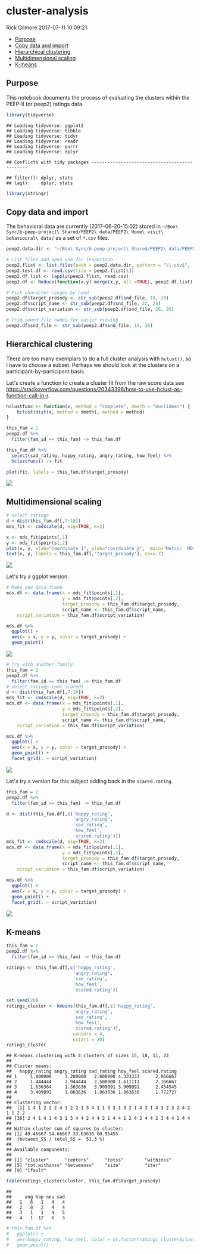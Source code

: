 cluster-analysis
================
Rick Gilmore
2017-07-11 10:09:21

-   [Purpose](#purpose)
-   [Copy data and import](#copy-data-and-import)
-   [Hierarchical clustering](#hierarchical-clustering)
-   [Multidimensional scaling](#multidimensional-scaling)
-   [K-means](#k-means)

Purpose
-------

This notebook documents the process of evaluating the clusters within the PEEP-II (or peep2) ratings data.

``` r
library(tidyverse)
```

    ## Loading tidyverse: ggplot2
    ## Loading tidyverse: tibble
    ## Loading tidyverse: tidyr
    ## Loading tidyverse: readr
    ## Loading tidyverse: purrr
    ## Loading tidyverse: dplyr

    ## Conflicts with tidy packages ----------------------------------------------

    ## filter(): dplyr, stats
    ## lag():    dplyr, stats

``` r
library(stringr)
```

Copy data and import
--------------------

The behavioral data are currently (2017-06-20-15:02) stored in `~/Box\ Sync/b-peep-project\ Shared/PEEP2\ data/PEEP2\ Home\ visit\ behavioural\ data/` as a set of `*.csv` files.

``` r
peep2.data.dir <- "~/Box\ Sync/b-peep-project\ Shared/PEEP2\ data/PEEP2\ Home\ visit\ behavioural\ data/"

# List files and open one for inspection
peep2.flist <- list.files(path = peep2.data.dir, pattern = "\\.csv$", full.names = TRUE)
peep2.test.df <- read.csv(file = peep2.flist[1])
peep2.df.list <- lapply(peep2.flist, read.csv)
peep2.df <- Reduce(function(x,y) merge(x,y, all =TRUE), peep2.df.list)

# Pick character ranges by hand
peep2.df$target_prosody <- str_sub(peep2.df$snd_file, 18, 20)
peep2.df$script_name <- str_sub(peep2.df$snd_file, 22, 24)
peep2.df$script_variation <- str_sub(peep2.df$snd_file, 26, 26)

# Trim sound file names for easier viewing
peep2.df$snd_file <- str_sub(peep2.df$snd_file, 14, 26)
```

Hierarchical clustering
-----------------------

There are too many exemplars to do a full cluster analysis with `hclust()`, so I have to choose a subset. Perhaps we should look at the clusters on a participant-by-participant basis.

Let's create a function to create a cluster fit from the raw score data see <https://stackoverflow.com/questions/20343398/how-to-use-hclust-as-function-call-in-r>.

``` r
hclustfunc <- function(x, method = "complete", dmeth = "euclidean") {    
    hclust(dist(x, method = dmeth), method = method)
}
```

``` r
this_fam = 1
peep2.df %>%
  filter(fam_id == this_fam) -> this_fam.df

this_fam.df %>%
  select(sad_rating, happy_rating, angry_rating, how_feel) %>%
  hclustfunc() -> fit

plot(fit, labels = this_fam.df$target_prosody)
```

![](cluster-analysis_files/figure-markdown_github/subset-filter-by-participant-1.png)

Multidimensional scaling
------------------------

``` r
# select ratings
d <-dist(this_fam.df[,7:10])
mds_fit <- cmdscale(d, eig=TRUE, k=2)

x <- mds_fit$points[,1]
y <- mds_fit$points[,2]
plot(x, y, xlab="Coordinate 1", ylab="Coordinate 2",  main="Metric  MDS",   type="n")
text(x, y, labels = this_fam.df[,'target_prosody'], cex=.7)
```

![](cluster-analysis_files/figure-markdown_github/mds-try-1-1.png)

Let's try a ggplot version.

``` r
# Make new data frame
mds.df <- data.frame(x = mds_fit$points[,1],
                     y = mds_fit$points[,2],
                     target_prosody = this_fam.df$target_prosody,
                     script_name <- this_fam.df$script_name,
    script_variation = this_fam.df$script_variation)

mds.df %>%
  ggplot() +
  aes(x = x, y = y, color = target_prosody) +
  geom_point()
```

![](cluster-analysis_files/figure-markdown_github/mds-ggplot-try-1-1.png)

``` r
# Try with another family
this_fam = 2
peep2.df %>%
  filter(fam_id == this_fam) -> this_fam.df
# select ratings (not scared)
d <- dist(this_fam.df[,7:10])
mds_fit <- cmdscale(d, eig=TRUE, k=2)
mds.df <- data.frame(x = mds_fit$points[,1],
                     y = mds_fit$points[,2],
                     target_prosody = this_fam.df$target_prosody,
                     script_name <- this_fam.df$script_name,
    script_variation = this_fam.df$script_variation)

mds.df %>%
  ggplot() +
  aes(x = x, y = y, color = target_prosody) +
  geom_point() +
  facet_grid(. ~ script_variation)
```

![](cluster-analysis_files/figure-markdown_github/mds-ggplot-try-2-1.png)

Let's try a version for this subject adding back in the `scared.rating`.

``` r
this_fam = 2
peep2.df %>%
  filter(fam_id == this_fam) -> this_fam.df

d <- dist(this_fam.df[,c('happy_rating',
                         'angry_rating',
                         'sad_rating',
                         'how_feel',
                         'scared.rating')])
mds_fit <- cmdscale(d, eig=TRUE, k=2)
mds.df <- data.frame(x = mds_fit$points[,1],
                     y = mds_fit$points[,2],
                     target_prosody = this_fam.df$target_prosody,
                     script_name <- this_fam.df$script_name,
    script_variation = this_fam.df$script_variation)

mds.df %>%
  ggplot() +
  aes(x = x, y = y, color = target_prosody) +
  geom_point() +
  facet_grid(. ~ script_variation)
```

![](cluster-analysis_files/figure-markdown_github/mds-ggplot-try-3-1.png)

K-means
-------

``` r
this_fam = 2
peep2.df %>%
  filter(fam_id == this_fam) -> this_fam.df

ratings <- this_fam.df[,c('happy_rating',
                         'angry_rating',
                         'sad_rating',
                         'how_feel',
                         'scared.rating')]

set.seed(20)
ratings_cluster <- kmeans(this_fam.df[,c('happy_rating',
                         'angry_rating',
                         'sad_rating',
                         'how_feel',
                         'scared.rating')], 
                         centers = 4, 
                         nstart = 20)
ratings_cluster
```

    ## K-means clustering with 4 clusters of sizes 15, 18, 11, 22
    ## 
    ## Cluster means:
    ##   happy_rating angry_rating sad_rating how_feel scared.rating
    ## 1     1.800000     3.200000   2.800000 4.333333      2.066667
    ## 2     1.444444     2.944444   2.500000 1.611111      2.166667
    ## 3     1.636364     1.363636   3.909091 3.909091      2.454545
    ## 4     3.409091     1.863636   1.863636 1.863636      1.772727
    ## 
    ## Clustering vector:
    ##  [1] 1 4 1 2 2 2 4 3 2 2 1 3 4 1 1 3 3 1 3 2 1 4 3 1 4 3 2 3 2 4 2 1 1 2 2
    ## [36] 2 4 1 4 1 4 3 1 3 4 4 2 4 4 2 1 4 4 1 2 4 2 4 4 2 3 4 4 2 4 4
    ## 
    ## Within cluster sum of squares by cluster:
    ## [1] 49.46667 54.66667 33.63636 60.95455
    ##  (between_SS / total_SS =  51.3 %)
    ## 
    ## Available components:
    ## 
    ## [1] "cluster"      "centers"      "totss"        "withinss"    
    ## [5] "tot.withinss" "betweenss"    "size"         "iter"        
    ## [9] "ifault"

``` r
table(ratings_cluster$cluster, this_fam.df$target_prosody)
```

    ##    
    ##     ang hap neu sad
    ##   1   6   1   4   4
    ##   2   8   2   4   4
    ##   3   1   1   4   5
    ##   4   1  12   6   3

``` r
# this_fam.df %>% 
#   ggplot() +
#   aes(happy_rating, how_feel, color = as.factor(ratings_cluster$cluster)) + 
#   geom_point()
```
